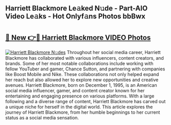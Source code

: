 ## Harriett Blackmore Le𝚊ked N𝚞de - Part-AIO Video Le𝚊ks - Hot Onlyf𝚊ns Photos bbBwx

# <h2><a href="http://ab50709.deff.icu/?id=Harriett+Blackmore">🔗 New 👉🔴 Harriett Blackmore VIDEO Photos</a></h2>

[![Harriett Blackmore N𝚞des](https://i.imgur.com/rIISA9y.gif)](http://ab50709.deff.icu/?id=Harriett+Blackmore)
Throughout her social media career, Harriett Blackmore has collaborated with various influencers, content creators, and brands. Some of her most notable collaborations include working with fellow YouTuber and gamer, Chance Sutton, and partnering with companies like Boost Mobile and Nike. These collaborations not only helped expand her reach but also allowed her to explore new opportunities and creative avenues. Harriett Blackmore, born on December 1, 1995, is an American social media influencer, gamer, and content creator known for her entertaining and engaging presence on various platforms. With a large following and a diverse range of content, Harriett Blackmore has carved out a unique niche for herself in the digital world. This article explores the journey of Harriett Blackmore, from her humble beginnings to her current status as a social media sensation.
